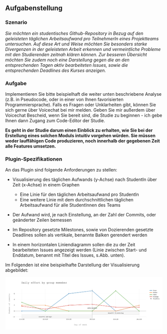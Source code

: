 ## Aufgabenstellung 

### Szenario
*Sie möchten ein studentisches Github-Repository in Bezug auf den geleisteten täglichen Arbeitsaufwand pro TeilnehmerIn eines Projektteams untersuchen. Auf diese Art und Weise möchten Sie besonders starke Divergenzen in der geleisteten Arbeit erkennen und vermeintliche Probleme mit den Studierenden zeitnah klären können. Zur besseren Übersicht möchten Sie zudem noch eine Darstellung gegen die an den entsprechenden Tagen aktiv bearbeiteten Issues, sowie die entsprechenden Deadlines des Kurses anzeigen.*

### Aufgabe

Implementieren Sie bitte beispielhaft die weiter unten beschriebene Analyse (z.B. in Pseudocode, oder in einer von Ihnen favorisierten Programmiersprache). Falls es Fragen oder Unklarheiten gibt, können Sie sich gerne über Voicechat bei mir melden. Geben Sie mir außerdem über Voicechat Bescheid, wenn Sie bereit sind, die Studie zu beginnen - ich gebe Ihnen dann Zugang zum Code-Editor der Studie.

**Es geht in der Studie darum einen Einblick zu erhalten, wie Sie bei der Erstellung eines solchen Moduls intuitiv vorgehen würden. Sie müssen weder lauffähigen Code produzieren, noch innerhalb der gegebenen Zeit alle Features umsetzen.**


### Plugin-Spezifikationen


An das Plugin sind folgende Anforderungen zu stellen:

- Visualisierung des täglichen Aufwands (y-Achse) nach StudentIn über Zeit (x-Achse) in einem Graphen
  - Eine Linie für den täglichen Arbeitsaufwand pro StudentIn
  - Eine weitere Linie mit dem durchschnittlichen täglichen Arbeitsaufwand für alle StudentInnen des Teams
  
- Der Aufwand wird, je nach Einstellung, an der Zahl der Commits, oder geänderter Zeilen bemessen

- Im Repository gesetzte Milestones, sowie von Dozierenden gesetzte Deadlines sollen als vertikale, benannte Balken gerendert werden

- In einem horizontalen Liniendiagramm sollen die zu der Zeit bearbeiteten Issues angezeigt werden (Linie zwischen Start- und Enddatum, benannt mit Titel des Issues, s.Abb. unten).  

Im Folgenden ist eine beispielhafte Darstellung der Visualisierung abgebildet:

<p align="center">
  <img src="newplot.png" />
</p>
